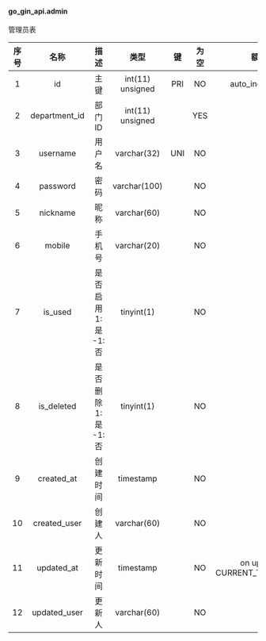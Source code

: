 #### go_gin_api.admin 
管理员表

| 序号 | 名称 | 描述 | 类型 | 键 | 为空 | 额外 | 默认值 |
| :--: | :--: | :--: | :--: | :--: | :--: | :--: | :--: |
| 1 | id | 主键 | int(11) unsigned | PRI | NO | auto_increment |  |
| 2 | department_id | 部门ID | int(11) unsigned |  | YES |  | 0 |
| 3 | username | 用户名 | varchar(32) | UNI | NO |  |  |
| 4 | password | 密码 | varchar(100) |  | NO |  |  |
| 5 | nickname | 昵称 | varchar(60) |  | NO |  |  |
| 6 | mobile | 手机号 | varchar(20) |  | NO |  |  |
| 7 | is_used | 是否启用 1:是  -1:否 | tinyint(1) |  | NO |  | 1 |
| 8 | is_deleted | 是否删除 1:是  -1:否 | tinyint(1) |  | NO |  | -1 |
| 9 | created_at | 创建时间 | timestamp |  | NO |  | CURRENT_TIMESTAMP |
| 10 | created_user | 创建人 | varchar(60) |  | NO |  |  |
| 11 | updated_at | 更新时间 | timestamp |  | NO | on update CURRENT_TIMESTAMP | CURRENT_TIMESTAMP |
| 12 | updated_user | 更新人 | varchar(60) |  | NO |  |  |
